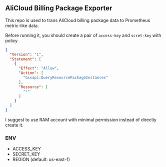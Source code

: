 AliCloud Billing Package Exporter
------
This repo is used to trans AliCloud billing package data to Prometheus metric-like data.


Before running it, you should create a pair of `access-key` and `scret-key` with policy
```json
{
  "Version": "1",
  "Statement": [
    {
      "Effect": "Allow",
      "Action": [
        "bssapi:QueryResourcePackageInstances"
      ],
      "Resource": [
        "*"
      ]
    }
  ]
}
```
I suggest to use RAM account with minimal permission instead of directly create it.

### ENV

- ACCESS_KEY
- SECRET_KEY
- REGION (default: us-east-1)